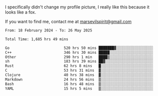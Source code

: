 I specifically didn't change my profile picture, I really like this because it looks like a fox.

If you want to find me, contact me at marsevilspirit@gmail.com

<!--START_SECTION:waka-->

```txt
From: 18 February 2024 - To: 26 May 2025

Total Time: 1,685 hrs 49 mins

Go                         520 hrs 50 mins ███████▓░░░░░░░░░░░░░░░░░   30.90 %
C++                        346 hrs 30 mins █████░░░░░░░░░░░░░░░░░░░░   20.55 %
Other                      290 hrs 1 min   ████▒░░░░░░░░░░░░░░░░░░░░   17.20 %
sh                         183 hrs 39 mins ██▓░░░░░░░░░░░░░░░░░░░░░░   10.89 %
Rust                       62 hrs 8 mins   █░░░░░░░░░░░░░░░░░░░░░░░░   03.69 %
C                          53 hrs 31 mins  ▓░░░░░░░░░░░░░░░░░░░░░░░░   03.17 %
Clojure                    40 hrs 38 mins  ▓░░░░░░░░░░░░░░░░░░░░░░░░   02.41 %
Markdown                   24 hrs 56 mins  ▒░░░░░░░░░░░░░░░░░░░░░░░░   01.48 %
Bash                       16 hrs 48 mins  ▒░░░░░░░░░░░░░░░░░░░░░░░░   01.00 %
YAML                       15 hrs 5 mins   ▒░░░░░░░░░░░░░░░░░░░░░░░░   00.89 %
```

<!--END_SECTION:waka-->
